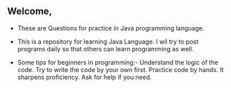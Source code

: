 ## Welcome,

- These are Questions for practice in Java programming language.
- This is a repository for learning Java Language. I wil try to post programs daily so that others can learn programming as well.

- Some tips for beginners in programming:- Understand the logic of the code. Try to write the code by your own first. Practice code by hands. It sharpens proficiency. Ask for help if you need.
